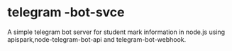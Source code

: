 # telegram -bot-svce

A simple telegram bot server for student mark information in node.js using apispark,node-telegram-bot-api and telegram-bot-webhook.
